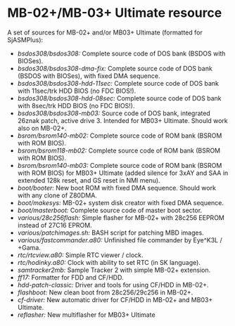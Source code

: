 # MB-02+/MB-03+ Ultimate resource
A set of sources for MB-02+ and/or MB03+ Ultimate (formatted for SjASMPlus):

- _bsdos308/bsdos308:_ Complete source code of DOS bank (BSDOS with BIOSes).
- _bsdos308/bsdos308-dma-fix:_ Complete source code of DOS bank (BSDOS with BIOSes), with fixed DMA sequence.
- _bsdos308/bsdos308-hdd-11sec:_ Complete source code of DOS bank with 11sec/trk HDD BIOS (no FDC BIOS!). 
- _bsdos308/bsdos308-hdd-08sec:_ Complete source code of DOS bank with 8sec/trk HDD BIOS (no FDC BIOS!).
- _bsdos308/bsdos308-mb03:_ Source code of DOS bank, integrated 26znak patch, active drive 3. Intended for MB03+ Ultimate. Should work also on MB-02+.
- _bsrom/bsrom140-mb02:_ Complete source code of ROM bank (BSROM with ROM BIOS).
- _bsrom/bsrom118-mb02:_ Complete source code of ROM bank (BSROM with ROM BIOS).
- _bsrom/bsrom140-mb03:_ Complete source code of ROM bank (BSROM with ROM BIOS) for MB03+ Ultimate (added silence for 3xAY and SAA in extended 128k reset, and GS reset in NMI menu).
- _boot/booter:_ New boot ROM with fixed DMA sequence. Should work with any clone of Z80DMA.
- _boot/makesys:_ MB-02+ system disk creator with fixed DMA sequence.
- _boot/masterboot:_ Complete source code of master boot sector. 
- _various/28c256flash:_ Simple flasher for MB-02+ with 28c256 EEPROM instead of 27C16 EPROM.
- _various/patchimages.sh:_ BASH script for patching MBD images.
- _various/fastcommander.a80:_ Unfinished file commander by Eye^K3L / +Gama.
- _rtc/rtcview.a80:_ Simple RTC viewer / clock.
- _rtc/hodinky.a80:_ Clock with ability to set RTC (in SK language).
- _samtracker2mb:_ Sample Tracker 2 with simple MB-02+ extension.
- _ff17:_ Formatter for FDD and CF/HDD.
- _hdd-patch-classic:_ Driver and tools for using CF/HDD in MB-02+.
- _flashboot:_ New clean boot from 28c256/29c256 in MB-02+.
- _cf-driver:_ New automatic driver for CF/HDD in MB-02+ and MB03+ Ultimate.
- _reflasher:_ New multiflasher for MB03+ Ultimate
